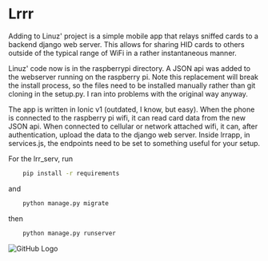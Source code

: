 # Lrrr

Adding to Linuz' project is a simple mobile app that relays sniffed cards to a backend django web server. This allows for sharing
HID cards to others outside of the typical range of WiFi in a rather instantaneous manner.

Linuz' code now is in the raspberrypi directory. A JSON api was added to the webserver running on the raspberry pi. Note this 
replacement will break the install process, so the files need to be installed manually rather than git cloning in the setup.py. 
I ran into problems with the original way anyway.

The app is written in Ionic v1 (outdated, I know, but easy). When the phone is connected to the raspberry pi wifi, it can read 
card data from the new JSON api. When connected to cellular or network attached wifi, it can, after authentication, upload the data
to the django web server. Inside lrrapp, in services.js, the endpoints need to be set to something useful for your setup.

For the lrr_serv, run
```bash
    pip install -r requirements
```

and
```bash
    python manage.py migrate
```
then 
```bash
    python manage.py runserver
```

![GitHub Logo](https://vignette.wikia.nocookie.net/villains/images/3/3b/Lrrr_gun.jpg/revision/latest/scale-to-width-down/310?cb=20150721194908)
